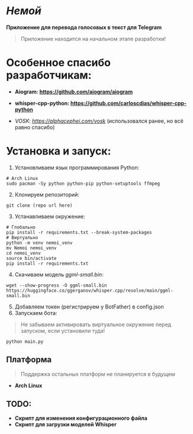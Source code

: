 # _Немой_
**Приложение для перевода голосовых в текст для Telegram**
> Приложение находится на начальном этапе разработки!

# Особенное спасибо разработчикам:
- **Aiogram: https://github.com/aiogram/aiogram**
- **whisper-cpp-python: https://github.com/carloscdias/whisper-cpp-python**

- _VOSK: https://alphacephei.com/vosk_ (использовался ранее, но всё равно спасибо)

# Установка и запуск:
1. Установливаем язык программирования Python:
```shell
# Arch Linux
sudo pacman -Sy python python-pip python-setuptools ffmpeg
```
2. Клонируем репозиторий:
```shell
git clone (repo url here)
```
3. Устанавливаем окружение:
```shell
# Глобально
pip install -r requirements.txt --break-system-packages
# Виртуально
python -m venv nemoi_venv
mv Nemoi nemoi_venv
cd nemoi_venv
source bin/activate
pip install -r requirements.txt
```
4. Скачиваем модель _ggml-small.bin_:
```shell
wget --show-progress -O ggml-small.bin https://huggingface.co/ggerganov/whisper.cpp/resolve/main/ggml-small.bin
```
5. Добавляем токен (регистрируем у BotFather) в config.json
6. Запускаем бота:
> Не забываем активировать виртуальное окружение перед запуском, если установили туда!
```shell
python main.py
```


## Платформа
> Поддержка остальных платформ не планируется в будущем
- **Arch Linux**

## TODO:
- **Скрипт для изменения конфигурационного файла**
- **Скрипт для загрузки моделей Whisper**